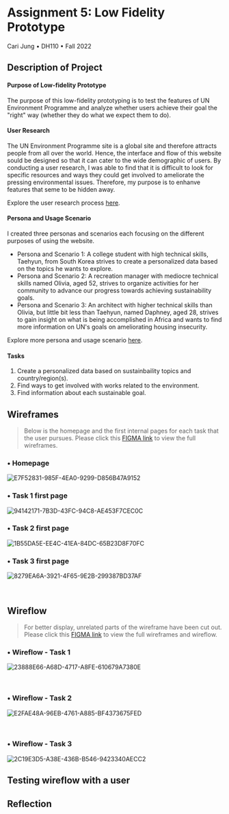 # Assignment 5: Low Fidelity Prototype
Cari Jung • DH110 • Fall 2022

## Description of Project
#### Purpose of Low-fidelity Prototype
The purpose of this low-fidelity prototyping is to test the features of UN Environment Programme and analyze whether users achieve their goal the "right" way (whether they do what we expect them to do).

#### User Research
The UN Environment Programme site is a global site and therefore attracts people from all over the world. Hence, the interface and flow of this website sould be designed so that it can cater to the wide demographic of users. By conducting a user research, I was able to find that it is difficult to look for specific resources and ways they could get involved to ameliorate the pressing environmental issues. Therefore, my purpose is to enhanve features that seme to be hidden away. 

Explore the user research process [here](https://github.com/carijung/DH110-UserResearch/blob/main/README.md). 

#### Persona and Usage Scenario
I created three personas and scenarios each focusing on the different purposes of using the website. 
 * Persona and Scenario 1: A college student with high technical skills, Taehyun, from South Korea strives to create a personalized data based on the topics he wants to explore. 
 * Persona and Scenario 2: A recreation manager with mediocre technical skills named Olivia, aged 52, strives to organize activities for her community to advance our   progress towards achieving sustainability goals. 
 * Persona and Scenario 3: An architect with higher technical skills than Olivia, but little bit less than Taehyun, named Daphney, aged 28, strives to gain insight on what is being accomplished in Africa and wants to find more information on UN's goals on ameliorating housing insecurity. 
 
 Explore more persona and usage scenario [here](https://github.com/carijung/DH110-Assignment4-Persona-Scenario/blob/main/README.md).

#### Tasks
1. Create a personalized data based on sustainbaility topics and country/region(s).
2. Find ways to get involved with works related to the environment.
3. Find information about each sustainable goal. 

## Wireframes
> Below is the homepage and the first internal pages for each task that the user pursues. Please click this [FIGMA link](https://www.figma.com/file/h1J1kSKaf4u5o7sNmk0vFV/DH-110-Assignment-5%3A-Low-Fidelity-Prototype?node-id=0%3A1) to view the full wireframes.

###  • Homepage
![E7F52831-985F-4EA0-9299-D856B47A9152](https://user-images.githubusercontent.com/114601962/199388283-b55824c1-6112-4cf4-839e-0879ef449aa2.png)

###  • Task 1 first page
![94142171-7B3D-43FC-94C8-AE453F7CEC0C](https://user-images.githubusercontent.com/114601962/199388285-4fe305a8-1704-4588-b926-075aaddafc49.jpeg)

###  • Task 2 first page
![1B55DA5E-EE4C-41EA-84DC-65B23D8F70FC](https://user-images.githubusercontent.com/114601962/199388771-290775ed-d04d-4928-9b54-614533bd76d4.jpeg)

###  • Task 3 first page
![8279EA6A-3921-4F65-9E2B-299387BD37AF](https://user-images.githubusercontent.com/114601962/199388281-2a290116-26a6-4149-aac2-a7aee09a2590.png)

<p>&nbsp;</p>

## Wireflow
> For better display, unrelated parts of the wireframe have been cut out. Please click this [FIGMA link](https://www.figma.com/file/h1J1kSKaf4u5o7sNmk0vFV/DH-110-Assignment-5%3A-Low-Fidelity-Prototype?node-id=0%3A1) to view the full wireframes and wireflow.

###  • Wireflow - Task 1
![23888E66-A68D-4717-A8FE-610679A7380E](https://user-images.githubusercontent.com/114601962/199385853-29f55672-e541-4557-b9df-ef67cfbd81f7.jpeg)

<p>&nbsp;</p>

###  • Wireflow - Task 2
![E2FAE48A-96EB-4761-A885-BF4373675FED](https://user-images.githubusercontent.com/114601962/199386274-99109dc0-fb24-4a70-b1fc-9d35f951617d.jpeg)

<p>&nbsp;</p>

###  • Wireflow - Task 3
![2C19E3D5-A38E-436B-B546-9423340AECC2](https://user-images.githubusercontent.com/114601962/199386281-5e3ed5b1-904f-483a-950f-ad049f779581.jpeg)


## Testing wireflow with a user

## Reflection

